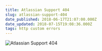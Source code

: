 ```yaml
---
title: Atlassian Support 404
slug: atlassian-support-404
date_published: 2018-06-17T21:07:00.000Z
date_updated: 2018-07-15T19:08:36.000Z
tags: http custom errors
---
```


![Atlassian Support 404](https://www.dropbox.com/s/ouo9te8l8ciknht/404-atlassian-support.png?raw=1)
